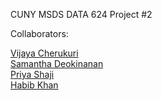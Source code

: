 CUNY MSDS DATA 624 Project #2

Collaborators:

[Vijaya Cherukuri]()  
[Samantha Deokinanan](https://github.com/greeneyefirefly)  
[Priya Shaji]()  
[Habib Khan]()  
